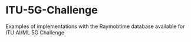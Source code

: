 # ITU-5G-Challenge
Examples of implementations with the Raymobtime database available for ITU AI/ML 5G Challenge 

